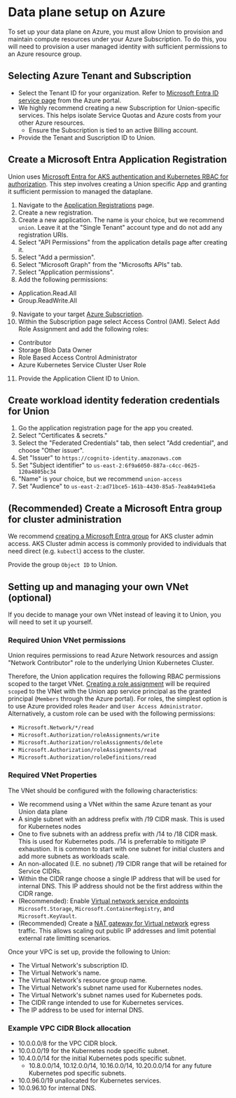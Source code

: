 # Data plane setup on Azure

To set up your data plane on Azure, you must allow Union to provision and maintain compute resources under your Azure Subscription. To do this, you will need to provision a user managed identity with sufficient permissions to an Azure resource group.

## Selecting Azure Tenant and Subscription

* Select the Tenant ID for your organization. Refer to [Microsoft Entra ID service page](https://portal.azure.com/#view/Microsoft_AAD_IAM/ActiveDirectoryMenuBlade/~/Overview) from the Azure portal.
* We highly recommend creating a new Subscription for Union-specific services. This helps isolate Service Quotas and Azure costs from your other Azure resources.
  * Ensure the Subscription is tied to an active Billing account.
* Provide the Tenant and Suscription ID to Union.

<!-- TODO(MIKE) ### Azure CLI Steps -->

## Create a Microsoft Entra Application Registration

Union uses [Microsoft Entra for AKS authentication and Kubernetes RBAC for authorization](https://learn.microsoft.com/en-us/azure/aks/azure-ad-rbac?tabs=portal). This step involves
creating a Union specific App and granting it sufficient permission to managed the dataplane.

1. Navigate to the [Application Registrations](https://entra.microsoft.com/#view/Microsoft_AAD_RegisteredApps/ApplicationsListBlade/quickStartType~/null/sourceType/Microsoft_AAD_IAM) page.
2. Create a new registration.
3. Create a new application. The name is your choice, but we recommend `union`. Leave it at the "Single Tenant" account type and do not add any registration URIs.
4. Select "API Permissions" from the application details page after creating it.
5. Select "Add a permission".
6. Select "Microsoft Graph" from the "Microsofts APIs" tab.
7. Select "Application permissions".
8. Add the following permissions:

* Application.Read.All
* Group.ReadWrite.All

9. Navigate to your target [Azure Subscription](https://portal.azure.com/#view/Microsoft_Azure_Billing/SubscriptionsBladeV2).
10. Within the Subscription page select Access Control (IAM). Select Add Role Assignment and add the following roles:

<!-- TODO(PE-1123) The below roles will change in favor of minimal set of permissions -->

* Contributor
* Storage Blob Data Owner
* Role Based Access Control Administrator
* Azure Kubernetes Service Cluster User Role

11. Provide the Application Client ID to Union.

<!-- TODO(MIKE) ### Azure CLI Steps -->

## Create workload identity federation credentials for Union

1. Go the application registration page for the app you created.
2. Select "Certificates & secrets."
3. Select the "Federated Credentials" tab, then select "Add credential", and choose "Other issuer".
4. Set "Issuer" to `https://cognito-identity.amazonaws.com`
5. Set "Subject identifier" to `us-east-2:6f9a6050-887a-c4cc-0625-120a4805bc34`
6. "Name" is your choice, but we recommend `union-access`
7. Set "Audience" to `us-east-2:ad71bce5-161b-4430-85a5-7ea84a941e6a`

## (Recommended) Create a Microsoft Entra group for cluster administration

We recommend [creating a Microsoft Entra group](https://learn.microsoft.com/en-us/training/modules/create-users-and-groups-in-azure-active-directory/) for AKS cluster admin access.
AKS Cluster admin access is commonly provided to individuals that need direct (e.g. `kubectl`) access to the cluster.

Provide the group `Object ID` to Union.

## Setting up and managing your own VNet (optional)

If you decide to manage your own VNet instead of leaving it to Union, you will need to set it up yourself.

### Required Union VNet permissions

Union requires permissions to read Azure Network resources and assign "Network Contributor" role to the underlying Union Kubernetes Cluster.

Therefore, the Union application requires the following RBAC permissions scoped to the target VNet. [Creating a role assignment](https://learn.microsoft.com/en-us/azure/role-based-access-control/role-assignments-portal) will be required `scope`d to the VNet with the Union app service principal as the granted principal (`Members` through the Azure portal). For roles, the simplest option is to use Azure provided roles `Reader` and `User Access Administrator`. Alternatively, a custom role can be used with the following permissions:

* `Microsoft.Network/*/read`
* `Microsoft.Authorization/roleAssignments/write`
* `Microsoft.Authorization/roleAssignments/delete`
* `Microsoft.Authorization/roleAssignments/read`
* `Microsoft.Authorization/roleDefinitions/read`

### Required VNet Properties

The VNet should be configured with the following characteristics:

* We recommend using a VNet within the same Azure tenant as your Union data plane
* A single subnet with an address prefix with /19 CIDR mask. This is used for Kubernetes nodes
* One to five subnets with an address prefix with /14 to /18 CIDR mask. This is used for Kubernetes pods. /14 is preferrable to mitigate IP exhaustion. It is common to start with one subnet for initial clusters and add more subnets as workloads scale.
* An non-allocated (I.E. no subnet) /19 CIDR range that will be retained for Service CIDRs.
* Within the CIDR range choose a single IP address that will be used for internal DNS. This IP address should not be the first address within the CIDR range.
* (Recommended): Enable [Virtual network service endpoints](https://learn.microsoft.com/en-us/azure/virtual-network/virtual-network-service-endpoints-overview) `Microsoft.Storage`, `Microsoft.ContainerRegistry`, and `Microsoft.KeyVault`.
* (Recommended) Create a [NAT gateway for Virtual network](https://learn.microsoft.com/en-us/azure/nat-gateway/quickstart-create-nat-gateway-portal) egress traffic. This allows scaling out public IP addresses and limit potential external rate limitting scenarios.

Once your VPC is set up, provide the following to Union:

* The Virtual Network's subscription ID.
* The Virtual Network's name.
* The Virtual Network's resource group name.
* The Virtual Network's subnet name used for Kubernetes nodes.
* The Virtual Network's subnet names used for Kubernetes pods.
* The CIDR range intended to use for Kubernetes services.
* The IP address to be used for internal DNS.

### Example VPC CIDR Block allocation

* 10.0.0.0/8 for the VPC CIDR block.
* 10.0.0.0/19 for the Kubernetes node specific subnet.
* 10.4.0.0/14 for the initial Kubernetes pods specific subnet.
  * 10.8.0.0/14, 10.12.0.0/14, 10.16.0.0/14, 10.20.0.0/14 for any future Kubernetes pod specific subnets.
* 10.0.96.0/19 unallocated for Kubernetes services.
* 10.0.96.10 for internal DNS.
